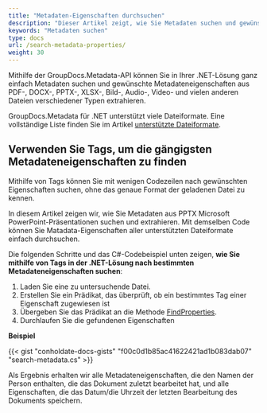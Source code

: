 ```yaml
---
title: "Metadaten-Eigenschaften durchsuchen"
description: "Dieser Artikel zeigt, wie Sie Metadaten suchen und gewünschte Metadateneigenschaften aus Dokumenten wie PDF, DOCX, PPTX, XLSX, Bildern, Audio, Video und vielen anderen Dateien verschiedener Typen in Ihrer .NET-Lösung extrahieren können"
keywords: "Metadaten suchen"
type: docs
url: /search-metadata-properties/
weight: 30
---
```


Mithilfe der GroupDocs.Metadata-API können Sie in Ihrer .NET-Lösung ganz einfach Metadaten suchen und gewünschte Metadateneigenschaften aus PDF-, DOCX-, PPTX-, XLSX-, Bild-, Audio-, Video- und vielen anderen Dateien verschiedener Typen extrahieren.

GroupDocs.Metadata für .NET unterstützt viele Dateiformate. Eine vollständige Liste finden Sie im Artikel [unterstützte Dateiformate](https://docs.groupdocs.com/metadata/net/supported-document-formats/).

## Verwenden Sie Tags, um die gängigsten Metadateneigenschaften zu finden

Mithilfe von Tags können Sie mit wenigen Codezeilen nach gewünschten Eigenschaften suchen, ohne das genaue Format der geladenen Datei zu kennen.

In diesem Artikel zeigen wir, wie Sie Metadaten aus PPTX Microsoft PowerPoint-Präsentationen suchen und extrahieren. Mit demselben Code können Sie Matadata-Eigenschaften aller unterstützten Dateiformate einfach durchsuchen.

Die folgenden Schritte und das C#-Codebeispiel unten zeigen, **wie Sie mithilfe von Tags in der .NET-Lösung nach bestimmten Metadateneigenschaften suchen**:

1. Laden Sie eine zu untersuchende Datei.
2. Erstellen Sie ein Prädikat, das überprüft, ob ein bestimmtes Tag einer Eigenschaft zugewiesen ist
3. Übergeben Sie das Prädikat an die Methode [FindProperties](https://apireference.groupdocs.com/net/metadata/groupdocs.metadata/metadata/methods/findproperties).
4. Durchlaufen Sie die gefundenen Eigenschaften

**Beispiel**

{{< gist "conholdate-docs-gists" "f00c0d1b85ac41622421ad1b083dab07" "search-metadata.cs" >}}

Als Ergebnis erhalten wir alle Metadateneigenschaften, die den Namen der Person enthalten, die das Dokument zuletzt bearbeitet hat, und alle Eigenschaften, die das Datum/die Uhrzeit der letzten Bearbeitung des Dokuments speichern.




